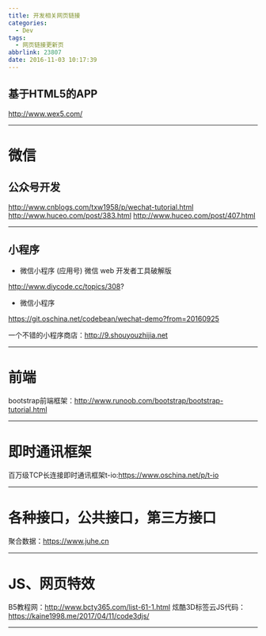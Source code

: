 ```yaml
---
title: 开发相关网页链接
categories:
  - Dev
tags:
  - 网页链接更新页
abbrlink: 23807
date: 2016-11-03 10:17:39
---
```


## 基于HTML5的APP
http://www.wex5.com/

---
# 微信
## 公众号开发
http://www.cnblogs.com/txw1958/p/wechat-tutorial.html
http://www.huceo.com/post/383.html
http://www.huceo.com/post/407.html

---
## 小程序
* 微信小程序 (应用号) 微信 web 开发者工具破解版

http://www.diycode.cc/topics/308?


<!--more-->


* 微信小程序

https://git.oschina.net/codebean/wechat-demo?from=20160925

一个不错的小程序商店：http://9.shouyouzhijia.net

---
# 前端
bootstrap前端框架：http://www.runoob.com/bootstrap/bootstrap-tutorial.html



---
# 即时通讯框架
百万级TCP长连接即时通讯框架t-io:https://www.oschina.net/p/t-io


---
# 各种接口，公共接口，第三方接口
聚合数据：https://www.juhe.cn


---
# JS、网页特效
B5教程网：http://www.bcty365.com/list-61-1.html
炫酷3D标签云JS代码：https://kaine1998.me/2017/04/11/code3djs/


---











